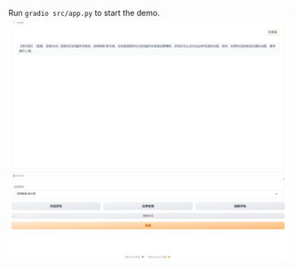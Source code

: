 Run `gradio src/app.py` to start the demo.
![](https://github.com/nwiad/gradio_chatbot_demo/blob/41441a249b793aa0f80d2c8e70fd6b6c698fb49e/pics/example.png)